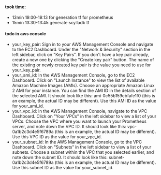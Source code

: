 #### took time: 
* 13min 19:00-19:13 for generation tf for prometheus
* 15min 13:30-13:45 generate scylladb tf 


#### todo in aws console
* your_key_pair: Sign in to your AWS Management Console and navigate to the EC2 Dashboard. Under the "Network & Security" section in the left sidebar, click on "Key Pairs". If you don't have a key pair already, create a new one by clicking the "Create key pair" button. The name of the existing or newly created key pair is the value you need to use for your_key_pair.
* your_ami_id: In the AWS Management Console, go to the EC2 Dashboard. Click on "Launch Instance" to view the list of available Amazon Machine Images (AMIs). Choose an appropriate Amazon Linux 2 AMI for your instance. You can find the AMI ID in the details section of the selected AMI. It should look like this: ami-0c55b159cbfafe1f0 (this is an example, the actual ID may be different). Use this AMI ID as the value for your_ami_id.
* your_vpc_id: In the AWS Management Console, navigate to the VPC Dashboard. Click on "Your VPCs" in the left sidebar to view a list of your VPCs. Choose the VPC where you want to launch your Prometheus server, and note down the VPC ID. It should look like this: vpc-0a1b2c3d4e5f6789a (this is an example, the actual ID may be different). Use this VPC ID as the value for your_vpc_id.
* your_subnet_id: In the AWS Management Console, go to the VPC Dashboard. Click on "Subnets" in the left sidebar to view a list of your subnets. Choose a subnet within the VPC that you selected earlier, and note down the subnet ID. It should look like this: subnet-0a1b2c3d4e5f6789a (this is an example, the actual ID may be different). Use this subnet ID as the value for your_subnet_id.

